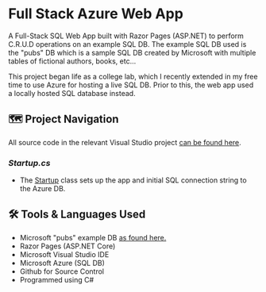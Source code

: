# Full Stack Azure Web App

A Full-Stack SQL Web App built with Razor Pages (ASP.NET) to perform C.R.U.D operations on an example SQL DB. The example SQL DB used is the "pubs" DB which is a sample SQL DB created by Microsoft with multiple tables of fictional authors, books, etc...

This project began life as a college lab, which I recently extended in my free time to use Azure for hosting a live SQL DB. Prior to this, the web app used a locally hosted SQL database instead.

## 	:world_map: Project Navigation

All source code in the relevant Visual Studio project [can be found here](https://github.com/clundstedt225/FullStack-Azure-WebApp/tree/main/FullStackBasic/RazorLab).

### _Startup.cs_
- The [Startup](https://github.com/clundstedt225/FullStack-Azure-WebApp/blob/main/FullStackBasic/RazorLab/Startup.cs) class sets up the app and initial SQL connection string to the Azure DB.

## 	:hammer_and_wrench: Tools & Languages Used
- Microsoft "pubs" example DB [as found here.](https://github.com/microsoft/sql-server-samples/blob/master/samples/databases/northwind-pubs/instpubs.sql)
- Razor Pages (ASP.NET Core)
- Microsoft Visual Studio IDE
- Microsoft Azure (SQL DB)
- Github for Source Control
- Programmed using C#


